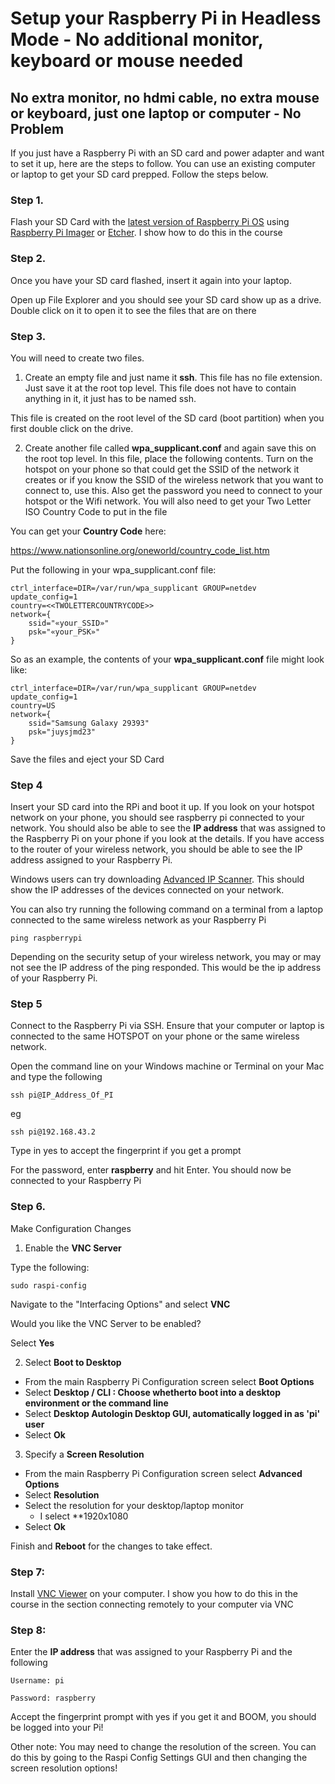 # Setup your Raspberry Pi in Headless Mode - No additional monitor, keyboard or mouse needed

## No extra monitor, no hdmi cable, no extra mouse or keyboard, just one laptop or computer - No Problem

If you just have a Raspberry Pi with an SD card and power adapter and want to set it up, here are the steps to follow. You can use an existing computer or laptop to get your SD card prepped. Follow the steps below.


### Step 1.

Flash your SD Card with the [latest version of Raspberry Pi OS](https://www.raspberrypi.com/software/) using [Raspberry Pi Imager](https://www.raspberrypi.com/software/) or [Etcher](https://www.balena.io/etcher/). I show how to do this in the course



### Step 2. 

Once you have your SD card flashed, insert it again into your laptop.

Open up File Explorer and you should see your SD card show up as a drive. Double click on it to open it to see the files that are on there



### Step 3.

You will need to create two files.



1. Create an empty file and just name it **ssh**. This file has no file extension. Just save it at the root top level. This file does not have to contain anything in it, it just has to be named ssh.

This file is created on the root level of the SD card (boot partition) when you first double click on the drive.



2. Create another file called **wpa_supplicant.conf** and again save this on the root top level. In this file, place the following contents. Turn on the hotspot on your phone so that could get the SSID of the network it creates or if you know the SSID of the wireless network that you want to connect to, use this. Also get the password you need to connect to your hotspot or the Wifi network. You will also need to get your Two Letter ISO Country Code to put in the file

You can get your **Country Code** here:

https://www.nationsonline.org/oneworld/country_code_list.htm

Put the following in your wpa_supplicant.conf file:


```
ctrl_interface=DIR=/var/run/wpa_supplicant GROUP=netdev
update_config=1
country=<<TWOLETTERCOUNTRYCODE>>
network={
    ssid="«your_SSID»"
    psk="«your_PSK»"
}
```

So as an example, the contents of your **wpa_supplicant.conf** file might look like:

```
ctrl_interface=DIR=/var/run/wpa_supplicant GROUP=netdev
update_config=1
country=US
network={
    ssid="Samsung Galaxy 29393"
    psk="juysjmd23"
}
```

Save the files and eject your SD Card

### Step 4

Insert your SD card into the RPi and boot it up. If you look on your hotspot network on your phone, you should see raspberry pi connected to your network. You should also be able to see the **IP address** that was assigned to the Raspberry Pi on your phone if you look at the details. If you have access to the router of your wireless network, you should be able to see the IP address assigned to your Raspberry Pi.

Windows users can try downloading [Advanced IP Scanner](https://www.advanced-ip-scanner.com/). This should show the IP addresses of the devices connected on your network.

You can also try running the following command on a terminal from a laptop connected to the same wireless network as your Raspberry Pi

```
ping raspberrypi
```

Depending on the security setup of your wireless network, you may or may not see the IP address of the ping responded. This would be the ip address of your Raspberry Pi.

### Step 5

Connect to the Raspberry Pi via SSH. Ensure that your computer or laptop is connected to the same HOTSPOT on your phone or the same wireless network.


Open the command line on your Windows machine or Terminal on your Mac and type the following

```
ssh pi@IP_Address_Of_PI 
```

eg

```
ssh pi@192.168.43.2 
```

Type in yes to accept the fingerprint if you get a prompt

For the password, enter **raspberry** and hit Enter. You should now be connected to your Raspberry Pi



### Step 6.

Make Configuration Changes

1. Enable the **VNC Server**



Type the following:

```
sudo raspi-config 
```


Navigate to the "Interfacing Options" and select **VNC**

Would you like the VNC Server to be enabled?

Select **Yes**

2. Select **Boot to Desktop**

- From the main Raspberry Pi Configuration screen select **Boot Options**
- Select **Desktop / CLI : Choose whetherto boot into a desktop environment or the command line**
- Select **Desktop Autologin Desktop GUI, automatically logged in as 'pi' user**
- Select **Ok**

3. Specify a **Screen Resolution**

- From the main Raspberry Pi Configuration screen select **Advanced Options**
-  Select **Resolution**
-  Select the resolution for your desktop/laptop monitor
    - I select **1920x1080
- Select **Ok**

Finish and **Reboot** for the changes to take effect.

### Step 7:

Install [VNC Viewer](https://www.realvnc.com/en/connect/download/viewer/) on your computer. I show you how to do this in the course in the section connecting remotely to your computer via VNC



### Step 8:

Enter the **IP address** that was assigned to your Raspberry Pi and the following

```
Username: pi

Password: raspberry
```

Accept the fingerprint prompt with yes if you get it and BOOM, you should be logged into your Pi!



Other note: You may need to change the resolution of the screen. You can do this by going to the Raspi Config Settings GUI and then changing the screen resolution options!


